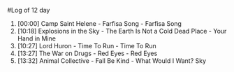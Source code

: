 #Log of 12 day

1. [00:00] Camp Saint Helene - Farfisa Song - Farfisa Song
1. [10:18] Explosions in the Sky - The Earth Is Not a Cold Dead Place - Your Hand in Mine
1. [10:27] Lord Huron - Time To Run - Time To Run
1. [13:27] The War on Drugs - Red Eyes - Red Eyes
1. [13:32] Animal Collective - Fall Be Kind - What Would I Want? Sky
